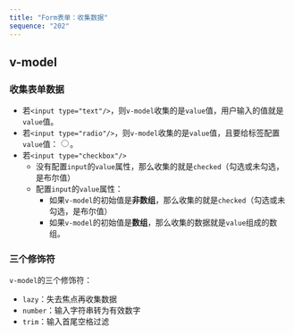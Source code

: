 ```yaml
---
title: "Form表单：收集数据"
sequence: "202"
---
```


## v-model

### 收集表单数据

- 若`<input type="text"/>`，则`v-model`收集的是`value`值，用户输入的值就是`value`值。
- 若`<input type="radio"/>`，则`v-model`收集的是`value`值，且要给标签配置`value`值：<input type="radio" value="female"/>。
- 若`<input type="checkbox"/>`
  - 没有配置`input`的`value`属性，那么收集的就是`checked`（勾选或未勾选，是布尔值）
  - 配置`input`的`value`属性：
    - 如果`v-model`的初始值是**非数组**，那么收集的就是`checked`（勾选或未勾选，是布尔值）
    - 如果`v-model`的初始值是**数组**，那么收集的数据就是`value`组成的数组。

### 三个修饰符

`v-model`的三个修饰符：

- `lazy`：失去焦点再收集数据
- `number`：输入字符串转为有效数字
- `trim`：输入首尾空格过滤

